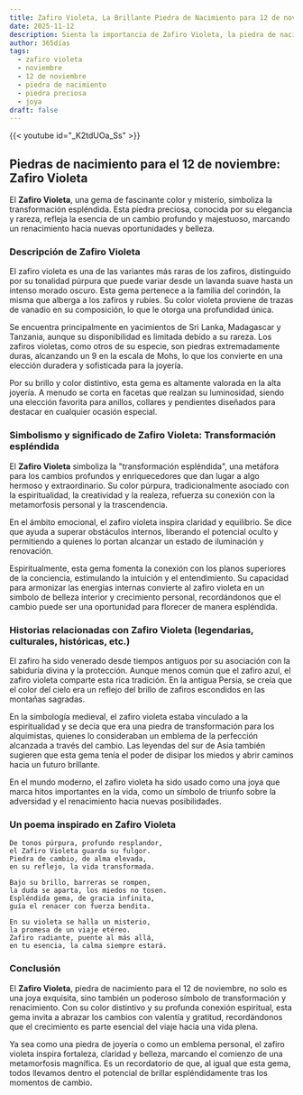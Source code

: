 ```yaml
---
title: Zafiro Violeta, La Brillante Piedra de Nacimiento para 12 de noviembre
date: 2025-11-12
description: Sienta la importancia de Zafiro Violeta, la piedra de nacimiento de 12 de noviembre que simboliza Transformación espléndida. Deje que su belleza y significado iluminen su día.
author: 365días
tags:
  - zafiro violeta
  - noviembre
  - 12 de noviembre
  - piedra de nacimiento
  - piedra preciosa
  - joya
draft: false
---
```


{{< youtube id="_K2tdUOa_Ss" >}}

## Piedras de nacimiento para el 12 de noviembre: Zafiro Violeta

El **Zafiro Violeta**, una gema de fascinante color y misterio, simboliza la transformación espléndida. Esta piedra preciosa, conocida por su elegancia y rareza, refleja la esencia de un cambio profundo y majestuoso, marcando un renacimiento hacia nuevas oportunidades y belleza.

### Descripción de Zafiro Violeta

El zafiro violeta es una de las variantes más raras de los zafiros, distinguido por su tonalidad púrpura que puede variar desde un lavanda suave hasta un intenso morado oscuro. Esta gema pertenece a la familia del corindón, la misma que alberga a los zafiros y rubíes. Su color violeta proviene de trazas de vanadio en su composición, lo que le otorga una profundidad única.

Se encuentra principalmente en yacimientos de Sri Lanka, Madagascar y Tanzania, aunque su disponibilidad es limitada debido a su rareza. Los zafiros violetas, como otros de su especie, son piedras extremadamente duras, alcanzando un 9 en la escala de Mohs, lo que los convierte en una elección duradera y sofisticada para la joyería.

Por su brillo y color distintivo, esta gema es altamente valorada en la alta joyería. A menudo se corta en facetas que realzan su luminosidad, siendo una elección favorita para anillos, collares y pendientes diseñados para destacar en cualquier ocasión especial.

### Simbolismo y significado de Zafiro Violeta: Transformación espléndida

El **Zafiro Violeta** simboliza la "transformación espléndida", una metáfora para los cambios profundos y enriquecedores que dan lugar a algo hermoso y extraordinario. Su color púrpura, tradicionalmente asociado con la espiritualidad, la creatividad y la realeza, refuerza su conexión con la metamorfosis personal y la trascendencia.

En el ámbito emocional, el zafiro violeta inspira claridad y equilibrio. Se dice que ayuda a superar obstáculos internos, liberando el potencial oculto y permitiendo a quienes lo portan alcanzar un estado de iluminación y renovación.

Espiritualmente, esta gema fomenta la conexión con los planos superiores de la conciencia, estimulando la intuición y el entendimiento. Su capacidad para armonizar las energías internas convierte al zafiro violeta en un símbolo de belleza interior y crecimiento personal, recordándonos que el cambio puede ser una oportunidad para florecer de manera espléndida.

### Historias relacionadas con Zafiro Violeta (legendarias, culturales, históricas, etc.)

El zafiro ha sido venerado desde tiempos antiguos por su asociación con la sabiduría divina y la protección. Aunque menos común que el zafiro azul, el zafiro violeta comparte esta rica tradición. En la antigua Persia, se creía que el color del cielo era un reflejo del brillo de zafiros escondidos en las montañas sagradas.

En la simbología medieval, el zafiro violeta estaba vinculado a la espiritualidad y se decía que era una piedra de transformación para los alquimistas, quienes lo consideraban un emblema de la perfección alcanzada a través del cambio. Las leyendas del sur de Asia también sugieren que esta gema tenía el poder de disipar los miedos y abrir caminos hacia un futuro brillante.

En el mundo moderno, el zafiro violeta ha sido usado como una joya que marca hitos importantes en la vida, como un símbolo de triunfo sobre la adversidad y el renacimiento hacia nuevas posibilidades.

### Un poema inspirado en Zafiro Violeta

```
De tonos púrpura, profundo resplandor,  
el Zafiro Violeta guarda su fulgor.  
Piedra de cambio, de alma elevada,  
en su reflejo, la vida transformada.  

Bajo su brillo, barreras se rompen,  
la duda se aparta, los miedos no tosen.  
Espléndida gema, de gracia infinita,  
guía el renacer con fuerza bendita.  

En su violeta se halla un misterio,  
la promesa de un viaje etéreo.  
Zafiro radiante, puente al más allá,  
en tu esencia, la calma siempre estará.  
```

### Conclusión

El **Zafiro Violeta**, piedra de nacimiento para el 12 de noviembre, no solo es una joya exquisita, sino también un poderoso símbolo de transformación y renacimiento. Con su color distintivo y su profunda conexión espiritual, esta gema invita a abrazar los cambios con valentía y gratitud, recordándonos que el crecimiento es parte esencial del viaje hacia una vida plena.

Ya sea como una piedra de joyería o como un emblema personal, el zafiro violeta inspira fortaleza, claridad y belleza, marcando el comienzo de una metamorfosis magnífica. Es un recordatorio de que, al igual que esta gema, todos llevamos dentro el potencial de brillar espléndidamente tras los momentos de cambio.